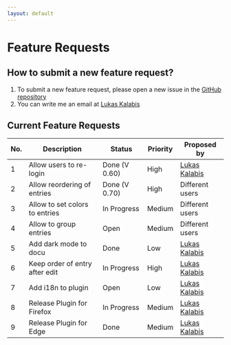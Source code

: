 ```yaml
---
layout: default
---
```


# Feature Requests

## How to submit a new feature request?

1. To submit a new feature request, please open a new issue in the [GitHub repository](https://github.com/lkalabis/SF-Switcher/issues/new/choose)
2. You can write me an email at [Lukas Kalabis](mailto:developer.kalabis.lukas@gmail.com)

## Current Feature Requests

| No. | Description                    | Status        | Priority | Proposed by                                        |
| --- | ------------------------------ | ------------- | -------- | -------------------------------------------------- |
| 1   | Allow users to re-login        | Done (V 0.60) | High     | [Lukas Kalabis](developer.kalabis.lukas@gmail.com) |
| 2   | Allow reordering of entries    | Done (V 0.70) | High     | Different users                                    |
| 3   | Allow to set colors to entries | In Progress   | Medium   | Different users                                    |
| 4   | Allow to group entries         | Open          | Medium   | Different users                                    |
| 5   | Add dark mode to docu          | Done          | Low      | [Lukas Kalabis](developer.kalabis.lukas@gmail.com) |
| 6   | Keep order of entry after edit | In Progress   | High     | [Lukas Kalabis](developer.kalabis.lukas@gmail.com) |
| 7   | Add i18n to plugin             | Open          | Low      | [Lukas Kalabis](developer.kalabis.lukas@gmail.com) |
| 8   | Release Plugin for Firefox     | In Progress   | Medium   | [Lukas Kalabis](developer.kalabis.lukas@gmail.com) |
| 9   | Release Plugin for Edge        | Done          | Medium   | [Lukas Kalabis](developer.kalabis.lukas@gmail.com) |
